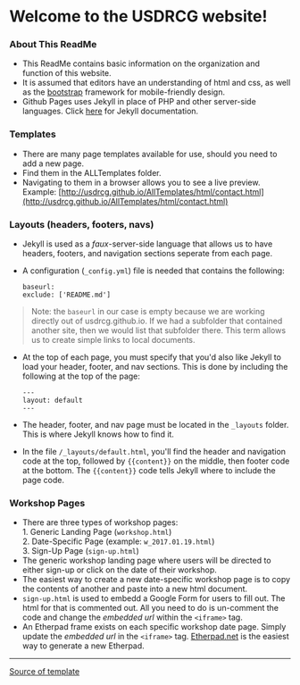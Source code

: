 # Welcome to the USDRCG website!

### About This ReadMe
* This ReadMe contains basic information on the organization and function of this website. 
* It is assumed that editors have an understanding of html and css, as well as the [bootstrap](https://www.w3schools.com/bootstrap/) framework for mobile-friendly design.
* Github Pages uses Jekyll in place of PHP and other server-side languages. Click [here](https://jekyllrb.com/docs/github-pages/) for Jekyll documentation.

### Templates

* There are many page templates available for use, should you need to add a new page. 
* Find them in the ALLTemplates folder. 
* Navigating to them in a browser allows you to see a live preview. Example: [http://usdrcg.github.io/AllTemplates/html/contact.html](http://usdrcg.github.io/AllTemplates/html/contact.html)

### Layouts (headers, footers, navs)
* Jekyll is used as a _faux_-server-side language that allows us to have headers, footers, and navigation sections seperate from each page.
* A configuration (`_config.yml`) file is needed that contains the following:

    ```
    baseurl:   
    exclude: ['README.md']
    ```

 > Note: the `baseurl` in our case is empty because we are working directly out of usdrcg.github.io. 
 > If we had a subfolder that contained another site, then we would list that subfolder there. 
 > This term allows us to create simple links to local documents.
 
 * At the top of each page, you must specify that you'd also like Jekyll to load your header, footer, and nav sections. This is done by including the following at the top of the page:

    ```
    ---   
    layout: default   
    ---
    ```

* The header, footer, and nav page must be located in the `_layouts` folder. This is where Jekyll knows how to find it.
* In the file `/_layouts/default.html`, you'll find the header and navigation code at the top, followed by `{{content}}` on the middle, then footer code at the bottom. The `{{content}}` code tells Jekyll where to include the page code.
 
 ### Workshop Pages
 
 * There are three types of workshop pages:   
        1. Generic Landing Page (`workshop.html`)   
        2. Date-Specific Page (example: `w_2017.01.19.html`)   
        3. Sign-Up Page (`sign-up.html`)   
 * The generic workshop landing page where users will be directed to either sign-up or click on the date of their workshop.
 * The easiest way to create a new date-specific workshop page is to copy the contents of another and paste into a new html document.
 * `sign-up.html` is used to embedd a Google Form for users to fill out. The html for that is commented out. All you need to do is un-comment the code and change the _embedded url_ within the `<iframe>` tag.
 * An Etherpad frame exists on each specific workshop date page. Simply update the _embedded url_ in the `<iframe>` tag. [Etherpad.net](http://etherpad.net) is the easiest way to generate a new Etherpad.
 
 
<hr>

[Source of template](https://wrapbootstrap.com/theme/bizwrap-elegant-bootstrap-4-template-WB07PT66X)
